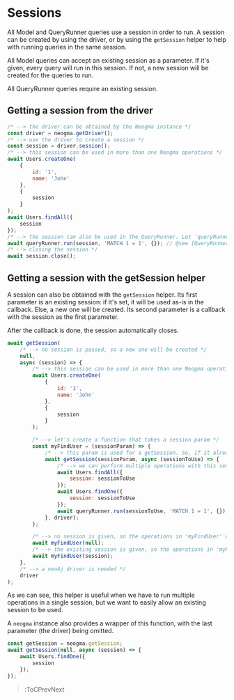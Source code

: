 # Sessions

All Model and QueryRunner queries use a session in order to run. A session can be created by using the driver, or by using the `getSession` helper to help with running queries in the same session.

All Model queries can accept an existing session as a parameter. If it's given, every query will run in this session. If not, a new session will be created for the queries to run.

All QueryRunner queries require an existing session.

## Getting a session from the driver
```js
/* --> the driver can be obtained by the Neogma instance */
const driver = neogma.getDriver();
/* --> use the driver to create a session */
const session = driver.session();
/* --> this session can be used in more than one Neogma operations */
await Users.createOne(
    {
        id: '1',
        name: 'John'
    },
    {
        session
    }
);
await Users.findAll({
    session
});
/* --> the session can also be used in the QueryRunner. Let 'queryRunner' be a QueryRunner instance */
await queryRunner.run(session, 'MATCH 1 = 1', {}); // @see [QueryRunner](./QueryRunner/Overview)
/* --> closing the session */
await session.close();
```

## Getting a session with the getSession helper
A session can also be obtained with the `getSession` helper. Its first parameter is an existing session: if it's set, it will be used as-is in the callback. Else, a new one will be created. Ιts second parameter is a callback with the session as the first parameter. 

After the callback is done, the session automatically closes.
```js
await getSession(
    /* --> no session is passed, so a new one will be created */
    null, 
    async (session) => {
        /* --> this session can be used in more than one Neogma operations */
        await Users.createOne(
            {
                id: '1',
                name: 'John'
            },
            {
                session
            }
        );

        /* --> let's create a function that takes a session param */
        const myFindUser = (sessionParam) => {
            /* --> this param is used for a getSession. So, if it already exists, it will be used. Else, a new one will be created */
            await getSession(sessionParam, async (sessionToUse) => {
                /* --> we can perform multiple operations with this session */
                await Users.findAll({
                    session: sessionToUse
                });
                await Users.findOne({
                    session: sessionToUse
                });
                await queryRunner.run(sessionToUse, 'MATCH 1 = 1', {});
            }, driver);
        };

        /* --> no session is given, so the operations in 'myFindUser' will run in their own session */
        await myFindUser(null);
        /* --> the existing session is given, so the operations in 'myFindUser' will run using this existing session */
        await myFindUser(session);
    },
    /* --> a neo4j driver is needed */
    driver
);
```
As we can see, this helper is useful when we have to run multiple operations in a single session, but we want to easily allow an existing session to be used.

A `neogma` instance also provides a wrapper of this function, with the last parameter (the driver) being omitted.
```js
const getSession = neogma.getSession;
await getSession(null, async (session) => {
    await Users.findOne({
        session
    });
});
```

> :ToCPrevNext